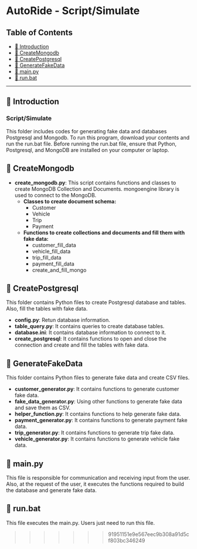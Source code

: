 # AutoRide - Script/Simulate

## Table of Contents
- [🌟 Introduction](#introduction)
- [📁 CreateMongodb](#createmongodb)
- [📁 CreatePostgresql](#createposgresql)
- [📁 GenerateFakeData](#generatefakedata)
- [📁 main.py](#main.py)
- [🚀 run.bat](#run.bat)

---

## 🌟 Introduction

### Script/Simulate 
This folder includes codes for generating fake data and databases Postgresql and Mongodb.
To run this program, download your contents and run the run.bat file.
Before running the run.bat file, ensure that Python, Postgresql, and MongoDB are installed on your computer or laptop.


## 📁 CreateMongodb

- **create_mongodb.py**: This script contains functions and classes to create MongoDB Collection and Documents.
    mongoengine library is used to connect to the MongoDB.
    - **Classes to create document schema:**
      - Customer
      - Vehicle
      - Trip
      - Payment
    - **Functions to create collections and documents and fill them with fake data:**
      - customer_fill_data
      - vehicle_fill_data
      - trip_fill_data
      - payment_fill_data
      - create_and_fill_mongo
  
## 📁 CreatePostgresql
This folder contains Python files to create Postgresql database and tables. Also, fill the tables with fake data.

  - **config.py**: Retun database information.
  - **table_query.py**: It contains queries to create database tables.
  - **database.ini**: It contains database information to connect to it.
  - **create_postgresql**: It contains functions to open and close the connection and create and fill the tables with fake data.

## 📁 GenerateFakeData  
This folder contains Python files to generate fake data and create CSV files.
  
  - **customer_generator.py**: It contains functions to generate customer fake data.
  - **fake_data_generator.py**: Using other functions to generate fake data and save them as CSV.
  - **helper_function.py**: It contains functions to help generate fake data.
  - **payment_generator.py**: It contains functions to generate payment fake data.
  - **trip_generator.py**: It contains functions to generate trip fake data.
  - **vehicle_generator.py**: It contains functions to generate vehicle fake data.
  
## 📁 main.py
This file is responsible for communication and receiving input from the user. 
Also, at the request of the user, it executes the functions required to build the database and generate fake data.

## 🚀 run.bat
This file executes the main.py. Users just need to run this file.





>>>>>>> 91951151e9e567eec9b308a91d5cf803bc346249

